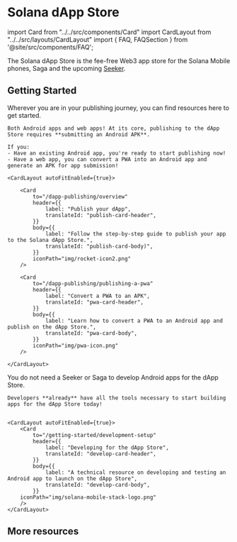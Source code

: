 # Solana dApp Store

import Card from "../../src/components/Card"
import CardLayout from "../../src/layouts/CardLayout"
import { FAQ, FAQSection } from '@site/src/components/FAQ';

The Solana dApp Store is the fee-free Web3 app store for the Solana Mobile phones, Saga and the upcoming [Seeker](https://solanamobile.com/).

## Getting Started

Wherever you are in your publishing journey, you can find resources here to get started.

<FAQ>
  <FAQSection title="What apps can be published to the dApp Store?" expanded={true}>

    Both Android apps and web apps! At its core, publishing to the dApp Store requires **submitting an Android APK**.

    If you:
    - Have an existing Android app, you're ready to start publishing now!
    - Have a web app, you can convert a PWA into an Android app and generate an APK for app submission!

    <CardLayout autoFitEnabled={true}>

        <Card
            to="/dapp-publishing/overview"
            header={{
                label: "Publish your dApp",
                translateId: "publish-card-header",
            }}
            body={{
                label: "Follow the step-by-step guide to publish your app to the Solana dApp Store.",
                translateId: "publish-card-body)",
            }}
            iconPath="img/rocket-icon2.png"
        />

        <Card
            to="/dapp-publishing/publishing-a-pwa"
            header={{
                label: "Convert a PWA to an APK",
                translateId: "pwa-card-header",
            }}
            body={{
                label: "Learn how to convert a PWA to an Android app and publish on the dApp Store.",
                translateId: "pwa-card-body",
            }}
            iconPath="img/pwa-icon.png"
        />

    </CardLayout>

  </FAQSection>
  <FAQSection title="Do I need a Seeker or Saga to build an app for the dApp Store?">
    You do not need a Seeker or Saga to develop Android apps for the dApp Store.

    Developers **already** have all the tools necessary to start building apps for the dApp Store today!


    <CardLayout autoFitEnabled={true}>
        <Card
            to="/getting-started/development-setup"
            header={{
                label: "Developing for the dApp Store",
                translateId: "develop-card-header",
            }}
            body={{
                label: "A technical resource on developing and testing an Android app to launch on the dApp Store",
                translateId: "develop-card-body",
            }}
        iconPath="img/solana-mobile-stack-logo.png"
        />
    </CardLayout>

  </FAQSection>
</FAQ>

## More resources

<CardLayout autoFitEnabled={true}>
    <Card
        to="/dapp-publishing/checklist"
        header={{
            label: "Publishing Checklist",
            translateId: "publishing-cheklist-card-header",
        }}
        body={{
            label: "An overview of the publishing process and what to expect before you begin.",
            translateId: "publishing-cheklist-card-body",
        }}
        emoji="✅"
    />
    <Card
        to="/dapp-publishing/listing-page-guidelines"
        header={{
            label: "dApp Listing Page",
            translateId: "listing-page-card-header",
        }}
        body={{
            label: "Visualize how your app listing will be presented within the dApp Store.",
            translateId: "listing-page-card-body",
        }}
        emoji="📱"
    />
    <Card
        to="/dapp-publishing/policy"
        header={{
            label: "Publisher Policy",
            translateId: "policy-card-header",
        }}
        body={{
            label: "See the dApp Store mission statement and publisher policy.",
            translateId: "policy-card-body",
        }}
        emoji="📜"
    />
</CardLayout>
